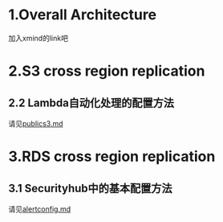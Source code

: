 # 1.Overall Architecture
加入xmind的link吧

# 2.S3 cross region replication 

## 2.2 Lambda自动化处理的配置方法
请见[publics3.md](/publics3.md)
# 3.RDS cross region replication

## 3.1 Securityhub中的基本配置方法
请见[alertconfig.md](/alertconfig.md)
